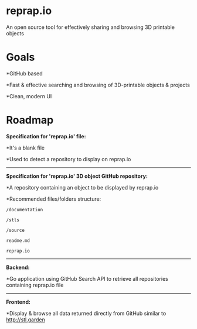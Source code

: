 # reprap.io
An open source tool for effectively sharing and browsing 3D printable objects 

# Goals
  *GitHub based

  *Fast & effective searching and browsing of 3D-printable objects & projects

  *Clean, modern UI


# Roadmap


__Specification for 'reprap.io' file:__

  *It's a blank file
  
  *Used to detect a repository to display on reprap.io


---


__Specification for 'reprap.io' 3D object GitHub repository:__

  *A repository containing an object to be displayed by reprap.io
  
  *Recommended files/folders structure:
  
    /documentation
    
    /stls
    
    /source
    
    readme.md
    
    reprap.io
   
   
---


__Backend:__

  *Go application using GitHub Search API to retrieve all repositories containing reprap.io file


---

__Frontend:__

  *Display & browse all data returned directly from GitHub similar to http://stl.garden
  
  
  
  
